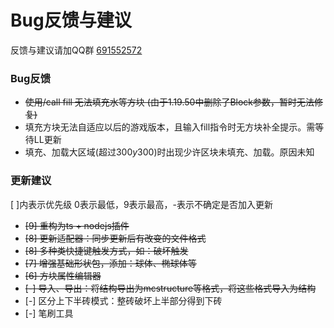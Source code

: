 # Bug反馈与建议
反馈与建议请加QQ群 [691552572](https://jq.qq.com/?_wv=1027&k=9soqRZuV)

### Bug反馈
- ~~使用/call fill 无法填充水等方块 (由于1.19.50中删除了Block参数，暂时无法修复)~~
- 填充方块无法自适应以后的游戏版本，且输入fill指令时无方块补全提示。需等待LL更新
- 填充、加载大区域(超过300*y*300)时出现少许区块未填充、加载。原因未知

### 更新建议
[ ]内表示优先级 0表示最低，9表示最高，-表示不确定是否加入更新

- ~~[9] 重构为ts + nodejs插件~~
- ~~[8] 更新适配器：同步更新后有改变的文件格式~~
- ~~[8] 多种类快捷键触发方式，如：破坏触发~~
- ~~[7] 增强基础形状包，添加：球体、椭球体等~~
- ~~[6] 方块属性编辑器~~
- ~~[-] 导入、导出：将结构导出为mcstructure等格式，将这些格式导入为结构~~
- [-] 区分上下半砖模式：整砖破坏上半部分得到下砖
- [-] 笔刷工具